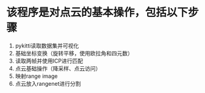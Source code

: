 # 该程序是对点云的基本操作，包括以下步骤
1. pykitti读取数据集并可视化
2. 基础坐标变换（旋转平移，使用欧拉角和四元数）
3. 读取两帧并使用ICP进行匹配
4. 点云基础操作（降采样、点云访问）
5. 映射range image
6. 点云放入rangenet进行分割